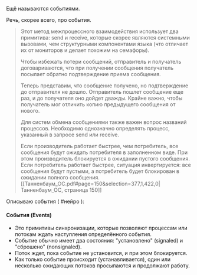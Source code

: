 Ещё называются событиями.

Речь, скорее всего, про события.
> Этот метод межпроцессного взаимодействия использует два примитива: send и receive, которые скорее являются системными вызовами, чем структурными компонентами языка (что отличает их от мониторов и делает похожим на семафоры).
> 
> Чтобы избежать потери сообщений, отправитель и получатель договариваются, что при получении сообщения получатель посылает обратно подтверждение приема сообщения.
> 
> Теперь представим, что сообщение получено, но подтверждение до отправителя не дошло. Отправитель пошлет сообщение еще раз, и до получателя оно дойдет дважды. Крайне важно, чтобы получатель мог отличить копию предыдущего сообщения от нового.
> 
> Для систем обмена сообщениями также важен вопрос названий процессов. Необходимо однозначно определять процесс, указанный в запросе send или receive.
> 
> Если производитель работает быстрее, чем потребитель, все сообщения будут ожидать потребителя в заполненном виде. При этом производитель блокируется в ожидании пустого сообщения. Если потребитель работает быстрее, ситуация инвертируется: все сообщения будут пустыми, а потребитель будет блокирован в ожидании полного сообщения.
[[Танненбаум_ОС.pdf#page=150&selection=377,1,422,0|Танненбаум_ОС, страница 150]]



Описываю события ( #нейро  ):

#### События (Events)
- Это примитивы синхронизации, которые позволяют процессам или потокам ждать наступления определённого события.    
- Событие обычно имеет два состояния: "установлено" (signaled) и "сброшено" (nonsignaled).    
- Поток ждет, пока событие не установится, и при этом блокируется.    
- Как только событие происходит (устанавливается), один или несколько ожидающих потоков просыпаются и продолжают работу.